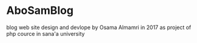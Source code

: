 # AboSamBlog
blog web site design and devlope by Osama Almamri in 2017 as project of php cource in sana'a university

